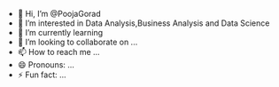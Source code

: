 - 👋 Hi, I’m @PoojaGorad
- 👀 I’m interested in Data Analysis,Business Analysis and Data Science
- 🌱 I’m currently learning 
- 💞️ I’m looking to collaborate on ...
- 📫 How to reach me ...
- 😄 Pronouns: ...
- ⚡ Fun fact: ...

<!---
PoojaGorad/PoojaGorad is a ✨ special ✨ repository because its `README.md` (this file) appears on your GitHub profile.
You can click the Preview link to take a look at your changes.
--->
